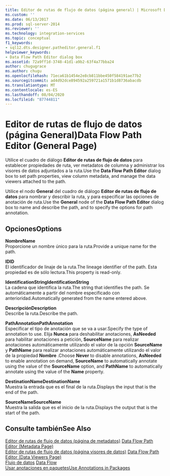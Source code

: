 ```yaml
---
title: Editor de rutas de flujo de datos (página general) | Microsoft Docs
ms.custom: ''
ms.date: 06/13/2017
ms.prod: sql-server-2014
ms.reviewer: ''
ms.technology: integration-services
ms.topic: conceptual
f1_keywords:
- sql12.dts.designer.patheditor.general.f1
helpviewer_keywords:
- Data Flow Path Editor dialog box
ms.assetid: 72a9ff1d-3748-41d1-a9b2-63f4a77bba24
author: chugugrace
ms.author: chugu
ms.openlocfilehash: 71eca61b1454e2e8cb811bbe450f584191ae77b2
ms.sourcegitcommit: ad4d92dce894592a259721a1571b1d8736abacdb
ms.translationtype: MT
ms.contentlocale: es-ES
ms.lasthandoff: 08/04/2020
ms.locfileid: "87744811"
---
```

# <a name="data-flow-path-editor-general-page"></a><span data-ttu-id="a0cf8-102">Editor de rutas de flujo de datos (página General)</span><span class="sxs-lookup"><span data-stu-id="a0cf8-102">Data Flow Path Editor (General Page)</span></span>
  <span data-ttu-id="a0cf8-103">Utilice el cuadro de diálogo **Editor de rutas de flujo de datos** para establecer propiedades de ruta, ver metadatos de columna y administrar los visores de datos adjuntados a la ruta.</span><span class="sxs-lookup"><span data-stu-id="a0cf8-103">Use the **Data Flow Path Editor** dialog box to set path properties, view column metadata, and manage the data viewers attached to the path.</span></span>  
  
 <span data-ttu-id="a0cf8-104">Utilice el nodo **General** del cuadro de diálogo **Editor de rutas de flujo de datos** para nombrar y describir la ruta, y para especificar las opciones de anotación de ruta.</span><span class="sxs-lookup"><span data-stu-id="a0cf8-104">Use the **General** node of the **Data Flow Path Editor** dialog box to name and describe the path, and to specify the options for path annotation.</span></span>  
  
## <a name="options"></a><span data-ttu-id="a0cf8-105">Opciones</span><span class="sxs-lookup"><span data-stu-id="a0cf8-105">Options</span></span>  
 <span data-ttu-id="a0cf8-106">**Nombre**</span><span class="sxs-lookup"><span data-stu-id="a0cf8-106">**Name**</span></span>  
 <span data-ttu-id="a0cf8-107">Proporcione un nombre único para la ruta.</span><span class="sxs-lookup"><span data-stu-id="a0cf8-107">Provide a unique name for the path.</span></span>  
  
 <span data-ttu-id="a0cf8-108">**ID**</span><span class="sxs-lookup"><span data-stu-id="a0cf8-108">**ID**</span></span>  
 <span data-ttu-id="a0cf8-109">El identificador de linaje de la ruta.</span><span class="sxs-lookup"><span data-stu-id="a0cf8-109">The lineage identifier of the path.</span></span> <span data-ttu-id="a0cf8-110">Esta propiedad es de sólo lectura.</span><span class="sxs-lookup"><span data-stu-id="a0cf8-110">This property is read-only.</span></span>  
  
 <span data-ttu-id="a0cf8-111">**IdentificationString**</span><span class="sxs-lookup"><span data-stu-id="a0cf8-111">**IdentificationString**</span></span>  
 <span data-ttu-id="a0cf8-112">La cadena que identifica la ruta.</span><span class="sxs-lookup"><span data-stu-id="a0cf8-112">The string that identifies the path.</span></span> <span data-ttu-id="a0cf8-113">Se automáticamente a partir del nombre especificado con anterioridad.</span><span class="sxs-lookup"><span data-stu-id="a0cf8-113">Automatically generated from the name entered above.</span></span>  
  
 <span data-ttu-id="a0cf8-114">**Descripción**</span><span class="sxs-lookup"><span data-stu-id="a0cf8-114">**Description**</span></span>  
 <span data-ttu-id="a0cf8-115">Describe la ruta.</span><span class="sxs-lookup"><span data-stu-id="a0cf8-115">Describe the path.</span></span>  
  
 <span data-ttu-id="a0cf8-116">**PathAnnotation**</span><span class="sxs-lookup"><span data-stu-id="a0cf8-116">**PathAnnotation**</span></span>  
 <span data-ttu-id="a0cf8-117">Especificar el tipo de anotación que se va a usar.</span><span class="sxs-lookup"><span data-stu-id="a0cf8-117">Specify the type of annotation to use.</span></span> <span data-ttu-id="a0cf8-118">Elija **Nunca** para deshabilitar anotaciones, **AsNeeded** para habilitar anotaciones a petición, **SourceName** para realizar anotaciones automáticamente utilizando el valor de la opción **SourceName** y **PathName** para realizar anotaciones automáticamente utilizando el valor de la propiedad **Nombre** .</span><span class="sxs-lookup"><span data-stu-id="a0cf8-118">Choose **Never** to disable annotations, **AsNeeded** to enable annotation on demand, **SourceName** to automatically annotate using the value of the **SourceName** option, and **PathName** to automatically annotate using the value of the **Name** property.</span></span>  
  
 <span data-ttu-id="a0cf8-119">**DestinationName**</span><span class="sxs-lookup"><span data-stu-id="a0cf8-119">**DestinationName**</span></span>  
 <span data-ttu-id="a0cf8-120">Muestra la entrada que es el final de la ruta.</span><span class="sxs-lookup"><span data-stu-id="a0cf8-120">Displays the input that is the end of the path.</span></span>  
  
 <span data-ttu-id="a0cf8-121">**SourceName**</span><span class="sxs-lookup"><span data-stu-id="a0cf8-121">**SourceName**</span></span>  
 <span data-ttu-id="a0cf8-122">Muestra la salida que es el inicio de la ruta.</span><span class="sxs-lookup"><span data-stu-id="a0cf8-122">Displays the output that is the start of the path.</span></span>  
  
## <a name="see-also"></a><span data-ttu-id="a0cf8-123">Consulte también</span><span class="sxs-lookup"><span data-stu-id="a0cf8-123">See Also</span></span>  
 <span data-ttu-id="a0cf8-124">[Editor de rutas de flujo de datos &#40;página de metadatos&#41;](../../2014/integration-services/data-flow-path-editor-metadata-page.md) </span><span class="sxs-lookup"><span data-stu-id="a0cf8-124">[Data Flow Path Editor &#40;Metadata Page&#41;](../../2014/integration-services/data-flow-path-editor-metadata-page.md) </span></span>  
 <span data-ttu-id="a0cf8-125">[Editor de rutas de flujo de datos &#40;página visores de datos&#41;](../../2014/integration-services/data-flow-path-editor-data-viewers-page.md) </span><span class="sxs-lookup"><span data-stu-id="a0cf8-125">[Data Flow Path Editor &#40;Data Viewers Page&#41;](../../2014/integration-services/data-flow-path-editor-data-viewers-page.md) </span></span>  
 <span data-ttu-id="a0cf8-126">[Flujo de datos](data-flow/data-flow.md) </span><span class="sxs-lookup"><span data-stu-id="a0cf8-126">[Data Flow](data-flow/data-flow.md) </span></span>  
 [<span data-ttu-id="a0cf8-127">Usar anotaciones en paquetes</span><span class="sxs-lookup"><span data-stu-id="a0cf8-127">Use Annotations in Packages</span></span>](use-annotations-in-packages.md)  
  
  
